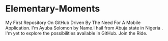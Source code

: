 # Elementary-Moments
My First Repository On GitHub Driven By The Need For A Mobile Application.
I'm Ayuba Solomon by Name.I hail from Abuja state in Nigeria . 
I'm yet to explore the possibilities available in GitHub.
Join the Ride.
